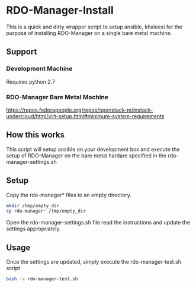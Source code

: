 # RDO-Manager-Install

This is a quick and dirty wrapper script to setup ansible, khaleesi for the
purpose of installing RDO-Manager on a single bare metal machine.

## Support
### Development Machine
Requires python 2.7
### RDO-Manager Bare Metal Machine
https://repos.fedorapeople.org/repos/openstack-m/instack-undercloud/html/virt-setup.html#minimum-system-requirements


## How this works
This script will setup ansible on your development box and execute the setup of
RDO-Manager on the bare metal hardare specified in the rdo-manager-settings.sh

## Setup

Copy the rdo-manager*  files to an empty directory.
```sh
mkdir /tmp/empty_dir
cp rdo-manager* /tmp/empty_dir
```

Open the rdo-manager-settings.sh file read the instructions and update the
settings appropriately.


## Usage

Once the settings are updated, simply execute the rdo-manager-test.sh script

```sh
bash -x rdo-manager-test.sh
```



